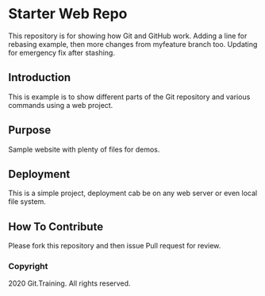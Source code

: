 # Starter Web Repo

This repository is for showing how Git and GitHub work.
Adding a line for rebasing example, then more changes from myfeature branch too.
Updating for emergency fix after stashing.

## Introduction

This is example is to show different parts of the Git repository
and various commands using a web project.

## Purpose

Sample website with plenty of files for demos.

## Deployment

This is a simple project, deployment cab be
on any web server or even local file system.

## How To Contribute

Please fork this repository and then issue Pull request  for review.

### Copyright
2020 Git.Training. All rights reserved.